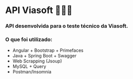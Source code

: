 # API Viasoft 👨🏽‍💻

### API desenvolvida para o teste técnico da Viasoft.

### O que foi utilizado:
   - Angular + Bootstrap + Primefaces <br>
   - Java + Spring Boot + Swagger <br>
   - Web Scrapping (Jsoup) <br>
   - MySQL + Query <br>
   - Postman/Insomnia
